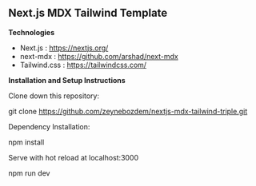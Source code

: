 ## Next.js MDX Tailwind Template

**Technologies**

- Next.js : https://nextjs.org/
- next-mdx : https://github.com/arshad/next-mdx
- Tailwind.css : https://tailwindcss.com/

**Installation and Setup Instructions**

Clone down this repository:

git clone https://github.com/zeynebozdem/nextjs-mdx-tailwind-triple.git

Dependency Installation:

npm install
  
Serve with hot reload at localhost:3000

npm run dev